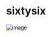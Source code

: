 # sixtysix

![image](https://github.com/user-attachments/assets/ad3dc362-f2b2-4f9b-ac45-90a6d5658ca0)
